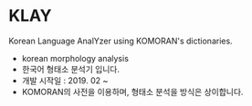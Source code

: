 # KLAY
Korean Language AnalYzer using KOMORAN's dictionaries.
- korean morphology analysis
- 한국어 형태소 분석기 입니다.
- 개발 시작일 : 2019. 02 ~
- KOMORAN의 사전을 이용하며, 형태소 분석을 방식은 상이합니다.

